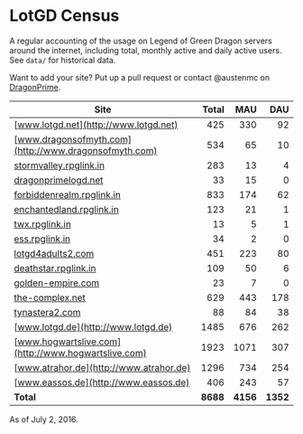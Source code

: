 # LotGD Census
A regular accounting of the usage on Legend of Green Dragon servers around the internet, including total, monthly active and daily active users. See `data/` for historical data.

Want to add your site? Put up a pull request or contact @austenmc on [DragonPrime](http://dragonprime.net).


Site | Total | MAU | DAU
--- | ---:| ---:| ---:
[www.lotgd.net](http://www.lotgd.net)|425|330|92
[www.dragonsofmyth.com](http://www.dragonsofmyth.com)|534|65|10
[stormvalley.rpglink.in](http://stormvalley.rpglink.in)|283|13|4
[dragonprimelogd.net](http://dragonprimelogd.net)|33|15|0
[forbiddenrealm.rpglink.in](http://forbiddenrealm.rpglink.in)|833|174|62
[enchantedland.rpglink.in](http://enchantedland.rpglink.in)|123|21|1
[twx.rpglink.in](http://twx.rpglink.in)|13|5|1
[ess.rpglink.in](http://ess.rpglink.in)|34|2|0
[lotgd4adults2.com](http://lotgd4adults2.com)|451|223|80
[deathstar.rpglink.in](http://deathstar.rpglink.in)|109|50|6
[golden-empire.com](http://golden-empire.com)|23|7|0
[the-complex.net](http://the-complex.net)|629|443|178
[tynastera2.com](http://tynastera2.com)|88|84|38
[www.lotgd.de](http://www.lotgd.de)|1485|676|262
[www.hogwartslive.com](http://www.hogwartslive.com)|1923|1071|307
[www.atrahor.de](http://www.atrahor.de)|1296|734|254
[www.eassos.de](http://www.eassos.de)|406|243|57
**Total**|**8688**|**4156**|**1352**

As of July 2, 2016.
